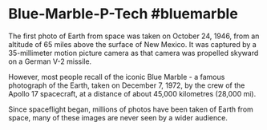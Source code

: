 Blue-Marble-P-Tech
#bluemarble
==================

The first photo of Earth from space was taken on October 24, 1946, from an altitude of 65 miles above the surface of New Mexico. It was captured by a 35-millimeter motion picture camera as that camera was propelled skyward on a German V-2 missile. 

However, most people recall of the iconic Blue Marble - a famous photograph of the Earth, taken on December 7, 1972, by the crew of the Apollo 17 spacecraft, at a distance of about 45,000 kilometres (28,000 mi).

Since spaceflight began, millions of photos have been taken of Earth from space, many of these images are never seen by a wider audience.

